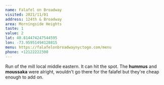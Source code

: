 ```yaml
---
name: Falafel on Broadway
visited: 2021/11/01
address: 124th & Broadway
area: Morningside Heights
taste: 1
value: 2
lat: 40.814474247544595
lon: -73.95951494128815
menu: https://falafelonbroadwaynyctogo.com/menu
phone: +12122222300
---
```


Run of the mill local middle eastern. It can hit the spot. The **hummus** and **moussaka** were alright, wouldn't go there for the falafel but they're cheap enough to add on.